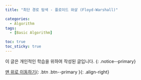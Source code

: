 ```yaml
---
title: "최단 경로 탐색 - 플로이드 와샬 (Floyd-Warshall)" 

categories:
  - Algorithm
tags:
  - [Basic Algorithm]

toc: true
toc_sticky: true
---
```

이 글은 개인적인 학습을 위하여 작성된 글입니다.
{: .notice--primary}  


[맨 위로 이동하기](#){: .btn .btn--primary }{: .align-right}
